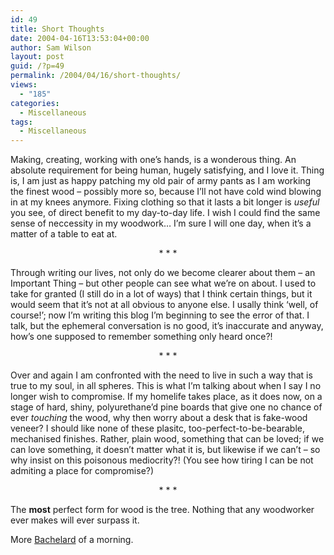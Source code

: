 ```yaml
---
id: 49
title: Short Thoughts
date: 2004-04-16T13:53:04+00:00
author: Sam Wilson
layout: post
guid: /?p=49
permalink: /2004/04/16/short-thoughts/
views:
  - "185"
categories:
  - Miscellaneous
tags:
  - Miscellaneous
---
```

Making, creating, working with one’s hands, is a wonderous thing. An absolute requirement for being human, hugely satisfying, and I love it. Thing is, I am just as happy patching my old pair of army pants as I am working the finest wood – possibly more so, because I’ll not have cold wind blowing in at my knees anymore. Fixing clothing so that it lasts a bit longer is _useful_ you see, of direct benefit to my day-to-day life. I wish I could find the same sense of neccessity in my woodwork… I’m sure I will one day, when it’s a matter of a table to eat at.

<div style="text-align: center">
  * * *
</div>

Through writing our lives, not only do we become clearer about them – an Important Thing – but other people can see what we’re on about. I used to take for granted (I still do in a lot of ways) that I think certain things, but it would seem that it’s not at all obvious to anyone else. I usally think ‘well, of course!’; now I’m writing this blog I’m beginning to see the error of that. I talk, but the ephemeral conversation is no good, it’s inaccurate and anyway, how’s one supposed to remember something only heard once?!

<div style="text-align: center">
  * * *
</div>

Over and again I am confronted with the need to live in such a way that is true to my soul, in all spheres. This is what I’m talking about when I say I no longer wish to compromise. If my homelife takes place, as it does now, on a stage of hard, shiny, polyurethane’d pine boards that give one no chance of ever _touching_ the wood, why then worry about a desk that is fake-wood veneer? I should like none of these plasitc, too-perfect-to-be-bearable, mechanised finishes. Rather, plain wood, something that can be loved; if we can love something, it doesn’t matter what it is, but likewise if we can’t – so why insist on this poisonous mediocrity?! (You see how tiring I can be not admiting a place for compromise?)

<div style="text-align: center">
  * * *
</div>

The **most** perfect form for wood is the tree. Nothing that any woodworker ever makes will ever surpass it.

More [Bachelard](index.php?p=23) of a morning.